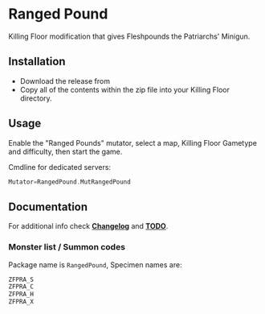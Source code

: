 # Ranged Pound

Killing Floor modification that gives Fleshpounds the Patriarchs' Minigun.

## Installation

- Download the release from
- Copy all of the contents within the zip file into your Killing Floor directory.

## Usage

Enable the "Ranged Pounds" mutator, select a map, Killing Floor Gametype and difficulty, then start the game.

Cmdline for dedicated servers:

```cpp
Mutator=RangedPound.MutRangedPound
```

## Documentation

For additional info check [**Changelog**](Docs/CHANGELOG.md) and [**TODO**](Docs/TODO.md).

### Monster list / Summon codes

Package name is `RangedPound`, Specimen names are:

```cpp
ZFPRA_S
ZFPRA_C
ZFPRA_H
ZFPRA_X
```